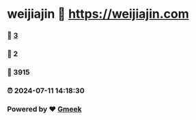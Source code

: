 # weijiajin :link: https://weijiajin.com 
### :page_facing_up: [3](https://weijiajin.com/tag.html) 
### :speech_balloon: 2 
### :hibiscus: 3915 
### :alarm_clock: 2024-07-11 14:18:30 
### Powered by :heart: [Gmeek](https://github.com/Meekdai/Gmeek)
